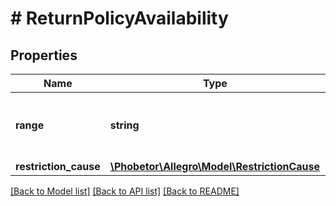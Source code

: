 # # ReturnPolicyAvailability

## Properties

Name | Type | Description | Notes
------------ | ------------- | ------------- | -------------
**range** | **string** | Indicates if return policy is full or restricted. | [optional]
**restriction_cause** | [**\Phobetor\Allegro\Model\RestrictionCause**](RestrictionCause.md) |  | [optional]

[[Back to Model list]](../../README.md#models) [[Back to API list]](../../README.md#endpoints) [[Back to README]](../../README.md)
